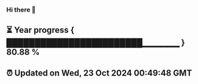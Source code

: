 ### Hi there 👋
⏳ Year progress { ████████████████████████▁▁▁▁▁▁ } 80.88 %
---
⏰ Updated on Wed, 23 Oct 2024 00:49:48 GMT
---
